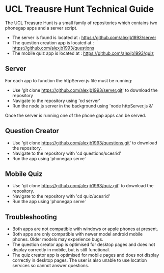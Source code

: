 # UCL Treausre Hunt Technical Guide

The UCL Treasure Hunt is a small family of repositories which contains two phonegap apps and a server script.
* The server is found is located at : https://github.com/alexjb1993/server
* The question creation app is located at : https://github.com/alexjb1993/questions
* The mobile quiz app is located at : https://github.com/alexjb1993/quiz

## Server

For each app to function the httpServer.js file must be running:

* Use 'git clone https://github.com/alexjb1993/server.git' to download the repository
* Navigate to the repository using 'cd server'
* Run the node.js server in the background using 'node httpServer.js &'

Once the server is running one of the phone gap apps can be served.

## Question Creator

* Use 'git clone https://github.com/alexjb1993/questions.git' to download the repository.
* Navigate to the repository with 'cd questions/ucesrid'
* Run the app using 'phonegap serve'

## Mobile Quiz

* Use 'git clone https://github.com/alexjb1993/quiz.git' to download the repository.
* Navigate to the repository with 'cd quiz/ucesrid'
* Run the app using 'phonegap serve'

## Troubleshooting

* Both apps are not compatible with windows or apple phones at present.
* Both apps are only compatible with newer model android mobile phones. Older models may experience bugs.
* The question creator app is optimised for desktop pages and does not display correctly in mobile, but is still functional.
* The quiz creator app is optimised for mobile pages and does not display correctly in desktop pages. The user is also unable to use location services so cannot answer questions.
